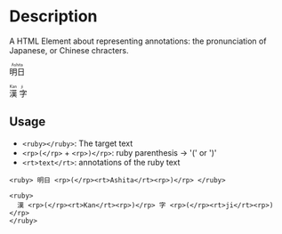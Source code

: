 # Description

A HTML Element about representing annotations: the pronunciation of Japanese, or Chinese chracters.

<ruby> 明日 <rp>(</rp><rt>Ashita</rt><rp>)</rp> </ruby>

<ruby>
  漢 <rp>(</rp><rt>Kan</rt><rp>)</rp> 字 <rp>(</rp><rt>ji</rt><rp>)</rp>
</ruby>

## Usage

- `<ruby></ruby>`: The target text
- `<rp>(</rp>` + `<rp>)</rp>`: ruby parenthesis → '(' or ')'
- `<rt>text</rt>`: annotations of the ruby text

```
<ruby> 明日 <rp>(</rp><rt>Ashita</rt><rp>)</rp> </ruby>
```

```
<ruby>
  漢 <rp>(</rp><rt>Kan</rt><rp>)</rp> 字 <rp>(</rp><rt>ji</rt><rp>)</rp>
</ruby>
```
